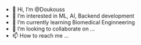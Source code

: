 - 👋 Hi, I’m @Doukouss
- 👀 I’m interested in ML, AI, Backend development
- 🌱 I’m currently learning Biomedical Enginneering
- 💞️ I’m looking to collaborate on ...
- 📫 How to reach me ...

<!---
Doukouss/Doukouss is a ✨ special ✨ repository because its `README.md` (this file) appears on your GitHub profile.
You can click the Preview link to take a look at your changes.
--->
